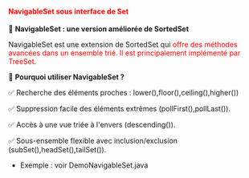 #### <font color=red> NavigableSet sous interface de Set</font>

🚀 <b>NavigableSet : une version améliorée de SortedSet </b>

NavigableSet est une extension de SortedSet qui <font color=red> offre des méthodes avancées dans un ensemble trié. Il est principalement 
implémenté par TreeSet</font>.

🚀 <b> Pourquoi utiliser NavigableSet ? </b>

✅ Recherche des éléments proches : lower(),floor(),ceiling(),higher())

✅ Suppression facile des éléments extrêmes (pollFirst(),pollLast()).

✅ Accès à une vue triée à l'envers (descending()).

✅ Sous-ensemble flexible avec inclusion/exclusion (subSet(),headSet(),tailSet()).


* Exemple : voir DemoNavigableSet.java


